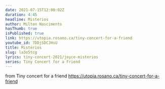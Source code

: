 ```yaml
---
date: 2021-07-15T12:00:02Z
duration: 4:45
headline: Misterios
author: Milton Nascimento
hasThumb: true
isPublished: true
link: https://utopia.rosano.ca/tiny-concert-for-a-friend
youtube_id: 7DDjSDCJHsU
title: Mistérios
slug: la3o5tcg
lyrics: tiny-concert-2021/joyce-misterios
series: Tiny Concert for a Friend
---
```

from Tiny concert for a friend https://utopia.rosano.ca/tiny-concert-for-a-friend
